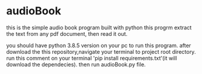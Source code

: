 # audioBook
this is the simple audio book program built with python
this progrm extract the text from any pdf document, then read it out.

you should have python 3.8.5 version on your pc to run this program.
after download the this repository,navigate your terminal to project root directory.
run this comment on your terminal 'pip install requirements.txt'(it will download the dependecies).
then run audioBook.py file.


